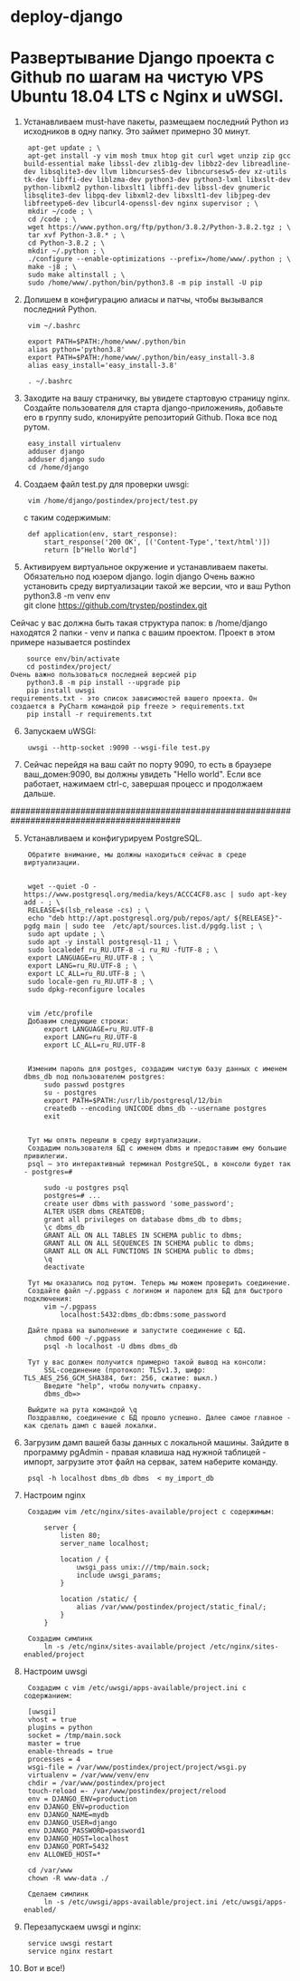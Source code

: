 # deploy-django

# Развертывание Django проекта c Github по шагам на чистую VPS Ubuntu 18.04 LTS с Nginx и uWSGI.

1. Устанавливаем must-have пакеты, размещаем последний Python из исходников в одну папку. Это займет примерно 30 минут.

		apt-get update ; \
		apt-get install -y vim mosh tmux htop git curl wget unzip zip gcc build-essential make libssl-dev zlib1g-dev libbz2-dev libreadline-dev libsqlite3-dev llvm libncurses5-dev libncursesw5-dev xz-utils tk-dev libffi-dev liblzma-dev python3-dev python3-lxml libxslt-dev python-libxml2 python-libxslt1 libffi-dev libssl-dev gnumeric libsqlite3-dev libpq-dev libxml2-dev libxslt1-dev libjpeg-dev libfreetype6-dev libcurl4-openssl-dev nginx supervisor ; \
		mkdir ~/code ; \
		cd /code ; \
		wget https://www.python.org/ftp/python/3.8.2/Python-3.8.2.tgz ; \
		tar xvf Python-3.8.* ; \
		cd Python-3.8.2 ; \
		mkdir ~/.python ; \
		./configure --enable-optimizations --prefix=/home/www/.python ; \
		make -j8 ; \
		sudo make altinstall ; \
		sudo /home/www/.python/bin/python3.8 -m pip install -U pip

	
2. Допишем в конфигурацию алиасы и патчы, чтобы вызывался последний Python.
	
		vim ~/.bashrc

		export PATH=$PATH:/home/www/.python/bin
		alias python='python3.8'
		export PATH=$PATH:/home/www/.python/bin/easy_install-3.8
		alias easy_install='easy_install-3.8'

		. ~/.bashrc

3. Заходите на вашу страничку, вы увидете стартовую страницу nginx.
Cоздайте пользователя для старта django-приложенияь, добавьте его в группу sudo, клонируйте репозиторий Github. Пока все под рутом.

		easy_install virtualenv
		adduser django
		adduser django sudo
		cd /home/django

4. Создаем файл test.py для проверки uwsgi:

		vim /home/django/postindex/project/test.py

	c таким содержимым:

		def application(env, start_response):
			start_response('200 OK', [('Content-Type','text/html')])
			return [b"Hello World"]

5. Активируем виртуальное окружение и устанавливаем пакеты. Обязательно под юзером django. 
		login django
	Очень важно установить среду виртуализации такой же версии, что и ваш Python
		python3.8 -m venv env		
		git clone https://github.com/trystep/postindex.git
		
Сейчас у вас должна быть такая структура папок: в /home/django находятся 2 папки - venv и папка с вашим проектом. Проект в этом примере называется postindex

		source env/bin/activate
		cd postindex/project/
	Очень важно пользоваться последней версией pip
		python3.8 -m pip install --upgrade pip
		pip install uwsgi
	requirements.txt - это список зависимостей вашего проекта. Он создается в PyCharm командой pip freeze > requirements.txt
		pip install -r requirements.txt
	
6. Запускаем uWSGI:

		uwsgi --http-socket :9090 --wsgi-file test.py	

7. Сейчас перейдя на ваш сайт по порту 9090, то есть в браузере ваш_домен:9090, вы должны увидеть "Hello world".
Если все работает, нажимаем ctrl-c, завершая процесс и продолжаем дальше.
						
##########################################################################################



5. Устанавливаем и конфигурируем PostgreSQL.
		
		Обратите внимание, мы должны находиться сейчас в среде виртуализации.


		wget --quiet -O - https://www.postgresql.org/media/keys/ACCC4CF8.asc | sudo apt-key add - ; \
		RELEASE=$(lsb_release -cs) ; \
		echo "deb http://apt.postgresql.org/pub/repos/apt/ ${RELEASE}"-pgdg main | sudo tee  /etc/apt/sources.list.d/pgdg.list ; \
		sudo apt update ; \
		sudo apt -y install postgresql-11 ; \
		sudo localedef ru_RU.UTF-8 -i ru_RU -fUTF-8 ; \
		export LANGUAGE=ru_RU.UTF-8 ; \
		export LANG=ru_RU.UTF-8 ; \
		export LC_ALL=ru_RU.UTF-8 ; \
		sudo locale-gen ru_RU.UTF-8 ; \
		sudo dpkg-reconfigure locales
		
		
		vim /etc/profile
		Добавим следующие строки:
			export LANGUAGE=ru_RU.UTF-8
			export LANG=ru_RU.UTF-8
			export LC_ALL=ru_RU.UTF-8
		    
		    
		Изменим пароль для postges, создадим чистую базу данных с именем dbms_db под пользователем postgres:
			sudo passwd postgres
			su - postgres
			export PATH=$PATH:/usr/lib/postgresql/12/bin
			createdb --encoding UNICODE dbms_db --username postgres
			exit
		
		
		Тут мы опять перешли в среду виртуализации.
		Создадим пользователя БД с именем dbms и предоставим ему большие привилегии.
		psql — это интерактивный терминал PostgreSQL, в консоли будет так - postgres=#
		
			sudo -u postgres psql
			postgres=# ...
			create user dbms with password 'some_password';
			ALTER USER dbms CREATEDB;
			grant all privileges on database dbms_db to dbms;
			\c dbms_db
			GRANT ALL ON ALL TABLES IN SCHEMA public to dbms;
			GRANT ALL ON ALL SEQUENCES IN SCHEMA public to dbms;
			GRANT ALL ON ALL FUNCTIONS IN SCHEMA public to dbms;
			\q
			deactivate
			
		Тут мы оказались под рутом. Теперь мы можем проверить соединение.
		Создайте файл ~/.pgpass с логином и паролем для БД для быстрого подключения:
			vim ~/.pgpass
				localhost:5432:dbms_db:dbms:some_password
				
		Дайте права на выполнение и запустите соединение с БД.
			chmod 600 ~/.pgpass
			psql -h localhost -U dbms dbms_db
		
		Тут у вас должен получится примерно такой вывод на консоли:
			SSL-соединение (протокол: TLSv1.3, шифр: TLS_AES_256_GCM_SHA384, бит: 256, сжатие: выкл.)
			Введите "help", чтобы получить справку.
			dbms_db=>
			
		Выйдите на рута командой \q
		Поздравляю, соединение с БД прошло успешно. Далее самое главное - как сделать дамп с вашей локалки.

6. Загрузим дамп вашей базы данных с локальной машины. Зайдите в программу pgAdmin - правая клавиша над нужной таблицей - импорт, загрузите этот файл на сервак, затем наберите команду.

		psql -h localhost dbms_db dbms  < my_import_db

7. Настроим nginx

		Создадим vim /etc/nginx/sites-available/project с содержимым:
			
			server {
				listen 80;
				server_name localhost;

				location / {
					uwsgi_pass unix:///tmp/main.sock;
					include uwsgi_params;
				}

				location /static/ {
					alias /var/www/postindex/project/static_final/;
				}
			}
		
		Создадим симлинк
			ln -s /etc/nginx/sites-available/project /etc/nginx/sites-enabled/project

8. Настроим uwsgi

		Создадим с vim /etc/uwsgi/apps-available/project.ini c содержанием:
		
		[uwsgi]
		vhost = true
		plugins = python
		socket = /tmp/main.sock
		master = true
		enable-threads = true
		processes = 4
		wsgi-file = /var/www/postindex/project/project/wsgi.py
		virtualenv = /var/www/venv/env
		chdir = /var/www/postindex/project
		touch-reload =- /var/www/postindex/project/relood
		env = DJANGO_ENV=production
		env DJANGO_ENV=production
		env DJANGO_NAME=mydb
		env DJANGO_USER=django
		env DJANGO_PASSWORD=password1
		env DJANGO_HOST=localhost
		env DJANGO_PORT=5432
		env ALLOWED_HOST=*
		
		cd /var/www
		chown -R www-data ./
		
		Сделаем симлинк
			ln -s /etc/uwsgi/apps-available/project.ini /etc/uwsgi/apps-enabled/
			
9. Перезапускаем uwsgi и nginx:

		service uwsgi restart
		service nginx restart

10. Вот и все!)	
